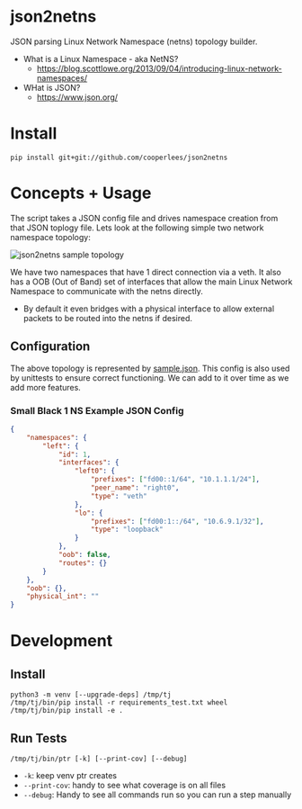 # json2netns

JSON parsing Linux Network Namespace (netns) topology builder.

- What is a Linux Namespace - aka NetNS?
  - https://blog.scottlowe.org/2013/09/04/introducing-linux-network-namespaces/
- WHat is JSON?
  - https://www.json.org/

# Install

```console
pip install git+git://github.com/cooperlees/json2netns
```

# Concepts + Usage

The script takes a JSON config file and drives namespace creation from that JSON toplogy file.
Lets look at the following simple two network namespace topology:

![json2netns sample topology](https://user-images.githubusercontent.com/3005596/117493918-79af0d00-af28-11eb-96df-ba2f43d889f2.png)

We have two namespaces that have 1 direct connection via a veth. It also has a OOB (Out of Band)
set of interfaces that allow the main Linux Network Namespace to communicate with the netns directly.

- By default it even bridges with a physical interface to allow external packets to be routed into the netns if desired.

## Configuration

The above topology is represented by [sample.json](https://github.com/cooperlees/json2netns/blob/main/src/json2netns/sample.json). This config is also used by unittests to ensure correct functioning. We can add to it over time as we add more features.

### Small Black 1 NS Example JSON Config

```json
{
    "namespaces": {
        "left": {
            "id": 1,
            "interfaces": {
                "left0": {
                    "prefixes": ["fd00::1/64", "10.1.1.1/24"],
                    "peer_name": "right0",
                    "type": "veth"
                },
                "lo": {
                    "prefixes": ["fd00:1::/64", "10.6.9.1/32"],
                    "type": "loopback"
                }
            },
            "oob": false,
            "routes": {}
        }
    },
    "oob": {},
    "physical_int": ""
}
```

# Development

## Install

```console
python3 -m venv [--upgrade-deps] /tmp/tj
/tmp/tj/bin/pip install -r requirements_test.txt wheel
/tmp/tj/bin/pip install -e .
````

## Run Tests

```console
/tmp/tj/bin/ptr [-k] [--print-cov] [--debug]
```

- `-k`: keep venv ptr creates
- `--print-cov`: handy to see what coverage is on all files
- `--debug`: Handy to see all commands run so you can run a step manually